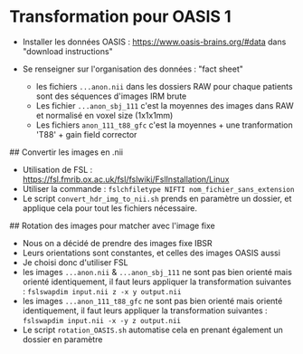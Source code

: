 # Transformation pour OASIS 1 

- Installer les données OASIS : https://www.oasis-brains.org/#data dans "download instructions"

- Se renseigner sur l'organisation des données : "fact sheet" 
	- les fichiers `...anon.nii` dans les dossiers RAW pour chaque patients sont des séquences d'images IRM brute
	- Les fichier `...anon_sbj_111` c'est la moyennes des images dans RAW et normalisé en voxel size (1x1x1mm)
	- Les fichiers `anon_111_t88_gfc` c'est la moyennes + une tranformation 'T88' + gain field corrector

## Convertir les images en .nii

- Utilisation de FSL : https://fsl.fmrib.ox.ac.uk/fsl/fslwiki/FslInstallation/Linux
- Utiliser la commande : `fslchfiletype NIFTI nom_fichier_sans_extension`
- Le script `convert_hdr_img_to_nii.sh` prends en paramètre un dossier, et applique cela pour tout les fichiers nécessaire.


## Rotation des images pour matcher avec l'image fixe

- Nous on a décidé de prendre des images fixe IBSR
- Leurs orientations sont constantes, et celles des images OASIS aussi  
- Je choisi donc d'utiliser FSL 
- les images `...anon.nii` & `...anon_sbj_111` ne sont pas bien orienté mais orienté identiquement, il faut leurs appliquer la transformation suivantes :
	`fslswapdim input.nii z -x y output.nii`
- les images `...anon_111_t88_gfc` ne sont pas bien orienté mais orienté identiquement, il faut leurs appliquer la transformation suivantes :
	`fslswapdim input.nii -x -y z output.nii`
- Le script `rotation_OASIS.sh` automatise cela en prenant également un dossier en paramètre


